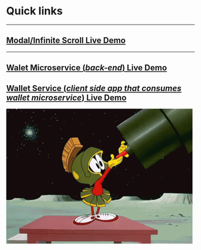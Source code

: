 # Quick links   
___  
## [Modal/Infinite Scroll Live Demo](https://stirring-churros-bfe63c.netlify.app/)   
___
## [Walet Microservice (*back-end*) Live Demo](https://wallet-service-t4s5.onrender.com/)
## [Wallet Service (*client side app that consumes wallet microservice*) Live Demo](https://verdant-fudge-c8ee20.netlify.app/)   
  


![MarvinTmp](https://github.com/AlexMtmp/AlexMtmp/blob/main/marvinthemartian.gif?raw=true)

